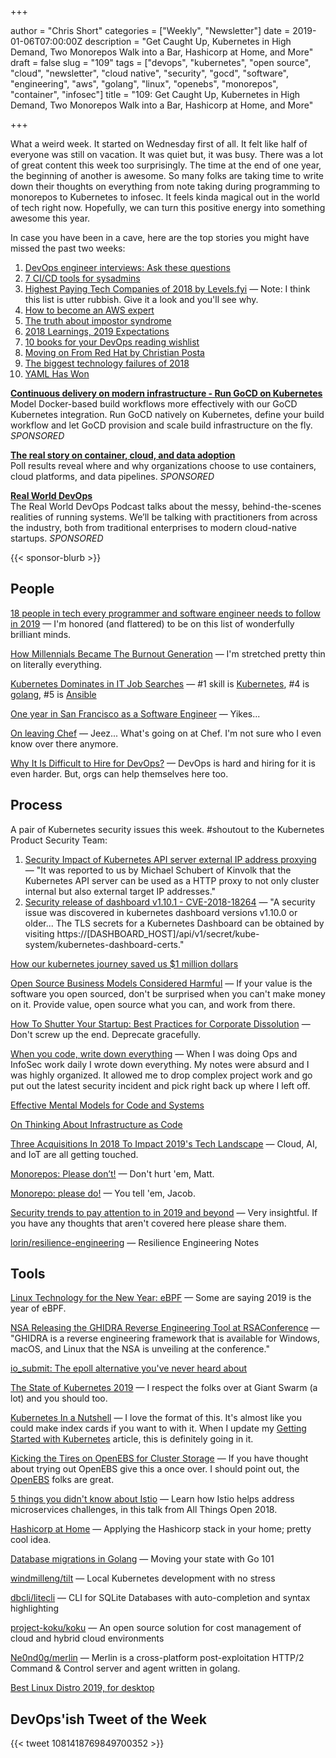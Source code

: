 +++

author = "Chris Short"
categories = ["Weekly", "Newsletter"]
date = 2019-01-06T07:00:00Z
description = "Get Caught Up, Kubernetes in High Demand, Two Monorepos Walk into a Bar, Hashicorp at Home, and More"
draft = false
slug = "109"
tags = ["devops", "kubernetes", "open source", "cloud", "newsletter", "cloud native", "security", "gocd", "software", "engineering", "aws", "golang", "linux", "openebs", "monorepos", "container", "infosec"]
title = "109: Get Caught Up, Kubernetes in High Demand, Two Monorepos Walk into a Bar, Hashicorp at Home, and More"

+++

What a weird week. It started on Wednesday first of all. It felt like half of everyone was still on vacation. It was quiet but, it was busy. There was a lot of great content this week too surprisingly. The time at the end of one year, the beginning of another is awesome. So many folks are taking time to write down their thoughts on everything from note taking during programming to monorepos to Kubernetes to infosec. It feels kinda magical out in the world of tech right now. Hopefully, we can turn this positive energy into something awesome this year.

In case you have been in a cave, here are the top stories you might have missed the past two weeks:

1. [DevOps engineer interviews: Ask these questions](https://enterprisersproject.com/article/2018/12/hiring-devops-engineer-ask-these-questions)
2. [7 CI/CD tools for sysadmins](https://opensource.com/article/18/12/cicd-tools-sysadmins)
3. [Highest Paying Tech Companies of 2018 by Levels.fyi](https://www.levels.fyi/2018/) — Note: I think this list is utter rubbish. Give it a look and you'll see why.
4. [How to become an AWS expert](https://aws.amazon.com/blogs/aws/how-to-become-an-aws-expert/)
5. [The truth about impostor syndrome](https://dev.to/kelly/the-truth-about-impostor-syndrome-165h)
6. [2018 Learnings, 2019 Expectations](https://chrisshort.net/2018-learnings-2019-expectations/)
7. [10 books for your DevOps reading wishlist](https://opensource.com/article/18/12/devops-wishlist)
8. [Moving on From Red Hat by Christian Posta](http://blog.christianposta.com/moving-on-from-red-hat/)
9. [The biggest technology failures of 2018](https://www.technologyreview.com/s/612646/the-biggest-technology-failures-of-2018/)
10. [YAML Has Won](https://medium.com/@robmuh/yaml-has-won-ba5dae37e740)

[**Continuous delivery on modern infrastructure - Run GoCD on Kubernetes**](https://www.gocd.org/kubernetes)  
Model Docker-based build workflows more effectively with our GoCD Kubernetes integration. Run GoCD natively on Kubernetes, define your build workflow and let GoCD provision and scale build infrastructure on the fly. *SPONSORED*

[**The real story on container, cloud, and data adoption**](https://www.oreilly.com/pub/cpc/175842)  
Poll results reveal where and why organizations choose to use containers, cloud platforms, and data pipelines. *SPONSORED*

[**Real World DevOps**](https://www.realworlddevops.com/)  
The Real World DevOps Podcast talks about the messy, behind-the-scenes realities of running systems. We’ll be talking with practitioners from across the industry, both from traditional enterprises to modern cloud-native startups. *SPONSORED*

{{< sponsor-blurb >}}

## People

[18 people in tech every programmer and software engineer needs to follow in 2019](https://hub.packtpub.com/18-people-in-tech-every-programmer-and-software-engineer-needs-to-follow-in-2019/) — I'm honored (and flattered) to be on this list of wonderfully brilliant minds.

[How Millennials Became The Burnout Generation](https://www.buzzfeednews.com/article/annehelenpetersen/millennials-burnout-generation-debt-work) — I'm stretched pretty thin on literally everything.

[Kubernetes Dominates in IT Job Searches](https://www.sdxcentral.com/articles/news/kubernetes-dominates-in-it-job-searches/2019/01/) — #1 skill is [Kubernetes](https://kubernetes.io), #4 is [golang](https://golang.org/), #5 is [Ansible](https://www.ansible.com/)

[One year in San Francisco as a Software Engineer](https://evertpot.com/a-look-back-at-sf/) — Yikes...

[On leaving Chef](https://www.juliandunn.net/2019/01/04/on-leaving-chef/) — Jeez... What's going on at Chef. I'm not sure who I even know over there anymore.

[Why It Is Difficult to Hire for DevOps?](https://thenewstack.io/why-it-is-difficult-to-hire-for-devops/) — DevOps is hard and hiring for it is even harder. But, orgs can help themselves here too.

## Process

A pair of Kubernetes security issues this week. #shoutout to the Kubernetes Product Security Team:

1. [Security Impact of Kubernetes API server external IP address proxying](https://discuss.kubernetes.io/t/security-impact-of-kubernetes-api-server-external-ip-address-proxying/4072) — "It was reported to us by Michael Schubert of Kinvolk that the Kubernetes API server can be used as a HTTP proxy to not only cluster internal but also external target IP addresses."
2. [Security release of dashboard v1.10.1 - CVE-2018-18264](https://discuss.kubernetes.io/t/security-release-of-dashboard-v1-10-1-cve-2018-18264/4069) — "A security issue was discovered in kubernetes dashboard versions v1.10.0 or older... The TLS secrets for a Kubernetes Dashboard can be obtained by visiting https://[DASHBOARD_HOST]/api/v1/secret/kube-system/kubernetes-dashboard-certs."

[How our kubernetes journey saved us $1 million dollars](https://hackernoon.com/how-our-kubernetes-journey-saved-us-1-million-dollars-cede771f1f2b)

[Open Source Business Models Considered Harmful](https://medium.com/@johnmark/open-source-business-models-considered-harmful-2e697256b1e3) — If your value is the software you open sourced, don't be surprised when you can't make money on it. Provide value, open source what you can, and work from there.

[How To Shutter Your Startup: Best Practices for Corporate Dissolution](https://www.techstars.com/content/accelerators/shutter-startup-best-practices-corporate-dissolution/) — Don't screw up the end. Deprecate gracefully.

[When you code, write down everything](https://swizec.com/blog/write-down-everything/swizec/8851) — When I was doing Ops and InfoSec work daily I wrote down everything. My notes were absurd and I was highly organized. It allowed me to drop complex project work and go put out the latest security incident and pick right back up where I left off.

[Effective Mental Models for Code and Systems](https://medium.com/@copyconstruct/effective-mental-models-for-code-and-systems-7c55918f1b3e)

[On Thinking About Infrastructure as Code](https://blog.scottlowe.org/2018/12/31/on-thinking-about-infrastructure-as-code/)

[Three Acquisitions In 2018 To Impact 2019's Tech Landscape](https://www.forbes.com/sites/cognitiveworld/2018/12/30/three-acquisitions-in-2018-to-impact-2019s-tech-landscape/#49ab698d353e) — Cloud, AI, and IoT are all getting touched.

[Monorepos: Please don’t!](https://medium.com/@mattklein123/monorepos-please-dont-e9a279be011b) — Don't hurt 'em, Matt.

[Monorepo: please do!](https://medium.com/@adamhjk/monorepo-please-do-3657e08a4b70) — You tell 'em, Jacob.

[Security trends to pay attention to in 2019 and beyond](https://cloud.google.com/blog/products/identity-security/security-trends-to-pay-attention-to-in-2019-and-beyond) — Very insightful. If you have any thoughts that aren't covered here please share them.

[lorin/resilience-engineering](https://github.com/lorin/resilience-engineering) — Resilience Engineering Notes

## Tools

[Linux Technology for the New Year: eBPF](https://thenewstack.io/linux-technology-for-the-new-year-ebpf/) — Some are saying 2019 is the year of eBPF.

[NSA Releasing the GHIDRA Reverse Engineering Tool at RSAConference](https://www.bleepingcomputer.com/news/security/nsa-releasing-the-ghidra-reverse-engineering-tool-at-rsaconference/) — "GHIDRA is a reverse engineering framework that is available for Windows, macOS, and Linux that the NSA is unveiling at the conference."

[io_submit: The epoll alternative you've never heard about](https://blog.cloudflare.com/io_submit-the-epoll-alternative-youve-never-heard-about/)

[The State of Kubernetes 2019](https://blog.giantswarm.io/the-state-of-kubernetes-2019/) — I respect the folks over at Giant Swarm (a lot) and you should too.

[Kubernetes In a Nutshell](https://enqueuezero.com/kubernetes-in-a-nutshell.html) — I love the format of this. It's almost like you could make index cards if you want to with it. When I update my [Getting Started with Kubernetes](https://chrisshort.net/kubernetes-getting-started/) article, this is definitely going in it.

[Kicking the Tires on OpenEBS for Cluster Storage](https://vadosware.io/post/kicking-the-tires-on-openebs-for-cluster-storage/) — If you have thought about trying out OpenEBS give this a once over. I should point out, the [OpenEBS](https://www.openebs.io/) folks are great.

[5 things you didn't know about Istio](https://opensource.com/article/18/12/you-didnt-know-about-istio) — Learn how Istio helps address microservices challenges, in this talk from All Things Open 2018.

[Hashicorp at Home](https://www.mockingbirdconsulting.co.uk/blog/2019-01-05-hashicorp-at-home/) — Applying the Hashicorp stack in your home; pretty cool idea.

[Database migrations in Golang](https://lanre.wtf/blog/2019/01/02/database-migration-golang/) — Moving your state with Go 101

[windmilleng/tilt](https://github.com/windmilleng/tilt) — Local Kubernetes development with no stress

[dbcli/litecli](https://github.com/dbcli/litecli) — CLI for SQLite Databases with auto-completion and syntax highlighting

[project-koku/koku](https://github.com/project-koku/koku) — An open source solution for cost management of cloud and hybrid cloud environments

[Ne0nd0g/merlin](https://github.com/Ne0nd0g/merlin) — Merlin is a cross-platform post-exploitation HTTP/2 Command & Control server and agent written in golang.

[Best Linux Distro 2019, for desktop](https://haydenjames.io/best-linux-distro/)

## DevOps'ish Tweet of the Week

{{< tweet 1081418769849700352 >}}